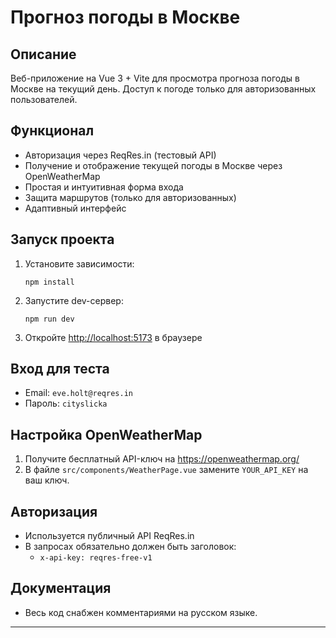 # Прогноз погоды в Москве

## Описание

Веб-приложение на Vue 3 + Vite для просмотра прогноза погоды в Москве на текущий день. Доступ к погоде только для авторизованных пользователей.

## Функционал

- Авторизация через ReqRes.in (тестовый API)
- Получение и отображение текущей погоды в Москве через OpenWeatherMap
- Простая и интуитивная форма входа
- Защита маршрутов (только для авторизованных)
- Адаптивный интерфейс

## Запуск проекта

1. Установите зависимости:
   ```
   npm install
   ```
2. Запустите dev-сервер:
   ```
   npm run dev
   ```
3. Откройте [http://localhost:5173](http://localhost:5173) в браузере

## Вход для теста

- Email: `eve.holt@reqres.in`
- Пароль: `cityslicka`

## Настройка OpenWeatherMap

1. Получите бесплатный API-ключ на https://openweathermap.org/
2. В файле `src/components/WeatherPage.vue` замените `YOUR_API_KEY` на ваш ключ.

## Авторизация

- Используется публичный API ReqRes.in
- В запросах обязательно должен быть заголовок:
  - `x-api-key: reqres-free-v1`

## Документация

- Весь код снабжен комментариями на русском языке.

---
